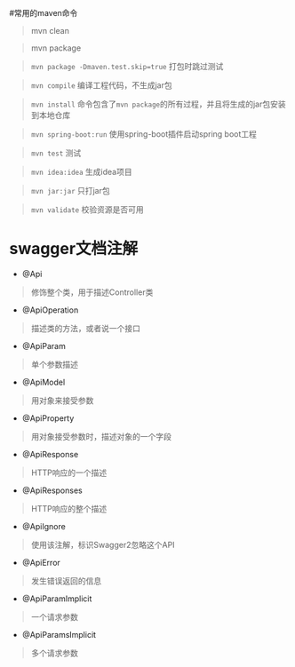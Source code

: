 #常用的maven命令

> mvn clean

> mvn package

> `mvn package -Dmaven.test.skip=true` 打包时跳过测试

> `mvn compile` 编译工程代码，不生成jar包

> `mvn install` 命令包含了`mvn package`的所有过程，并且将生成的jar包安装到本地仓库

> `mvn spring-boot:run` 使用spring-boot插件启动spring boot工程

> `mvn test` 测试

> `mvn idea:idea` 生成idea项目

> `mvn jar:jar` 只打jar包

> `mvn validate` 校验资源是否可用

# swagger文档注解
- @Api
> 修饰整个类，用于描述Controller类

- @ApiOperation
> 描述类的方法，或者说一个接口

- @ApiParam
> 单个参数描述

- @ApiModel
> 用对象来接受参数

- @ApiProperty
> 用对象接受参数时，描述对象的一个字段

- @ApiResponse
> HTTP响应的一个描述

- @ApiResponses
> HTTP响应的整个描述

- @ApiIgnore
> 使用该注解，标识Swagger2忽略这个API

- @ApiError
> 发生错误返回的信息

- @ApiParamImplicit
> 一个请求参数

- @ApiParamsImplicit
> 多个请求参数
